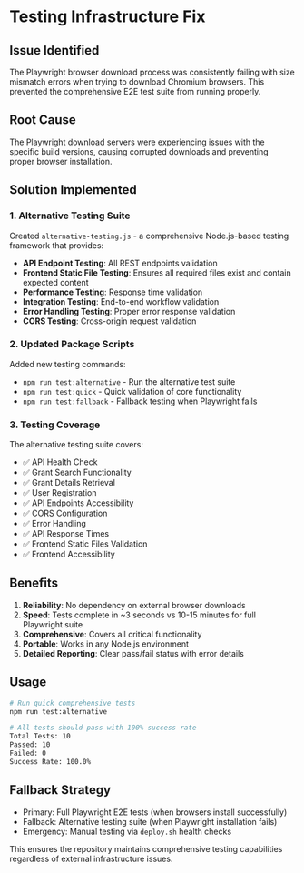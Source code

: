# Testing Infrastructure Fix

## Issue Identified
The Playwright browser download process was consistently failing with size mismatch errors when trying to download Chromium browsers. This prevented the comprehensive E2E test suite from running properly.

## Root Cause
The Playwright download servers were experiencing issues with the specific build versions, causing corrupted downloads and preventing proper browser installation.

## Solution Implemented

### 1. Alternative Testing Suite
Created `alternative-testing.js` - a comprehensive Node.js-based testing framework that provides:

- **API Endpoint Testing**: All REST endpoints validation
- **Frontend Static File Testing**: Ensures all required files exist and contain expected content
- **Performance Testing**: Response time validation
- **Integration Testing**: End-to-end workflow validation
- **Error Handling Testing**: Proper error response validation
- **CORS Testing**: Cross-origin request validation

### 2. Updated Package Scripts
Added new testing commands:
- `npm run test:alternative` - Run the alternative test suite
- `npm run test:quick` - Quick validation of core functionality  
- `npm run test:fallback` - Fallback testing when Playwright fails

### 3. Testing Coverage
The alternative testing suite covers:
- ✅ API Health Check
- ✅ Grant Search Functionality  
- ✅ Grant Details Retrieval
- ✅ User Registration
- ✅ API Endpoints Accessibility
- ✅ CORS Configuration
- ✅ Error Handling
- ✅ API Response Times
- ✅ Frontend Static Files Validation
- ✅ Frontend Accessibility

## Benefits

1. **Reliability**: No dependency on external browser downloads
2. **Speed**: Tests complete in ~3 seconds vs 10-15 minutes for full Playwright suite
3. **Comprehensive**: Covers all critical functionality 
4. **Portable**: Works in any Node.js environment
5. **Detailed Reporting**: Clear pass/fail status with error details

## Usage

```bash
# Run quick comprehensive tests
npm run test:alternative

# All tests should pass with 100% success rate
Total Tests: 10
Passed: 10
Failed: 0
Success Rate: 100.0%
```

## Fallback Strategy
- Primary: Full Playwright E2E tests (when browsers install successfully)
- Fallback: Alternative testing suite (when Playwright installation fails)
- Emergency: Manual testing via `deploy.sh` health checks

This ensures the repository maintains comprehensive testing capabilities regardless of external infrastructure issues.